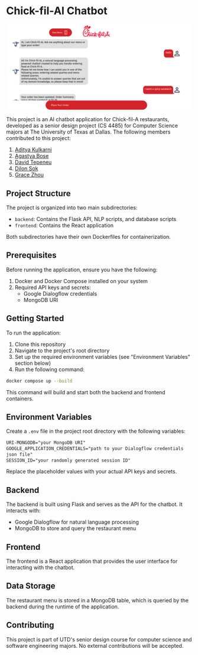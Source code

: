 # Chick-fil-AI Chatbot

![Chick-fil-AI working screenshot](frontend/public/cfa-screenshot.png "I love Chick-fil-AI!")

This project is an AI chatbot application for Chick-fil-A restaurants, developed as a senior design project (CS 4485) for Computer Science majors at The University of Texas at Dallas.
The following members contributed to this project:

1. [Aditya Kulkarni](https://www.linkedin.com/in/aditya34/)
2. [Agastya Bose](https://www.linkedin.com/in/agastya-bose/)
3. [David Tepeneu](https://www.linkedin.com/in/david-tepeneu/)
4. [Dilon Sok](https://www.linkedin.com/in/dilon-sok/)
5. [Grace Zhou](https://www.linkedin.com/in/gzhou624/)

## Project Structure

The project is organized into two main subdirectories:

- `backend`: Contains the Flask API, NLP scripts, and database scripts
- `frontend`: Contains the React application

Both subdirectories have their own Dockerfiles for containerization.

## Prerequisites

Before running the application, ensure you have the following:

1. Docker and Docker Compose installed on your system
2. Required API keys and secrets:
   - Google Dialogflow credentials
   - MongoDB URI

## Getting Started

To run the application:

1. Clone this repository
2. Navigate to the project's root directory
3. Set up the required environment variables (see "Environment Variables" section below)
4. Run the following command:

```bash
docker compose up --build
```

This command will build and start both the backend and frontend containers.

## Environment Variables

Create a `.env` file in the project root directory with the following variables:

```
URI-MONGODB="your MongoDB URI"
GOOGLE_APPLICATION_CREDENTIALS="path to your Dialogflow credentials json file"
SESSION_ID="your randomly generated session ID"
```

Replace the placeholder values with your actual API keys and secrets.

## Backend

The backend is built using Flask and serves as the API for the chatbot. It interacts with:

- Google Dialogflow for natural language processing
- MongoDB to store and query the restaurant menu

## Frontend

The frontend is a React application that provides the user interface for interacting with the chatbot.

## Data Storage

The restaurant menu is stored in a MongoDB table, which is queried by the backend during the runtime of the application.

## Contributing

This project is part of UTD's senior design course for computer science and software engineering majors. No external contributions will be accepted.
